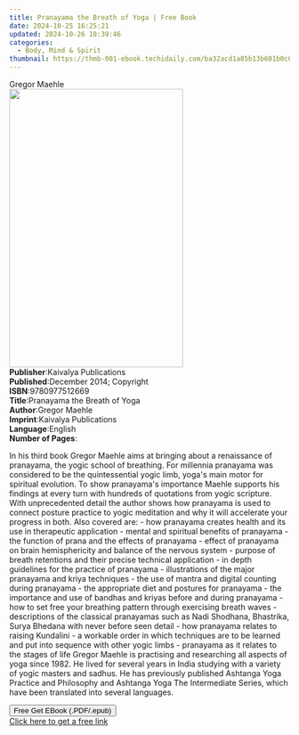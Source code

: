 ```yaml
---
title: Pranayama the Breath of Yoga | Free Book
date: 2024-10-25 16:25:21
updated: 2024-10-26 10:39:46
categories:
  - Body, Mind & Spirit
thumbnail: https://thmb-001-ebook.techidaily.com/ba32acd1a85b13b601b0c63b92de84f1f52fcb4ba8214314d3c365fc69fa3ce9.jpg
---
```

<main id="book-container">
  <div class="flex flex-col">
    <div class="book-brief flex-1 py-6 px-4 sm:p-6 md:py-10 md:px-8">
      <!-- brief-->
      <div class="book-brief-main">Gregor Maehle</div>
    </div>
    <div
      class="book-meta-info flex-1 grid gap-4 col-start-1 col-end-3 row-start-1 sm:mb-6 sm:grid-cols-4 lg:gap-6 lg:col-start-2 lg:row-end-6 lg:row-span-6 lg:mb-0"
    >
      <div
        class="book-meta-info-left place-content-center mt-4 p-4 text-sm leading-6 col-start-2 col-span-2 dark:text-slate-400"
      >
        <img
          class="w-full h-500 object-cover rounded-lg sm:h-255 sm:col-span-2 lg:col-span-full"
          src="https://img-001-ebook.techidaily.com/cdc1d06125f92b1b6ed15f0ee1c233d828af66a1e792b8dfd7577550e61d1957.jpg"
          alt=""
          width="312"
          height="500"
        />
      </div>
      <div
        class="book-meta-info-right mt-2 col-start-1 row-start-2 col-span-3 self-center"
      >
        <!-- meta data  -->
        <div class="flex flex-col px-4 md:px-8">
          <div class="flex-1">
            <strong>Publisher</strong>:<span class="px-2"
              >Kaivalya Publications</span
            >
          </div>
          <div class="flex-1">
            <strong>Published</strong>:<span class="px-2"
              >December 2014; Copyright</span
            >
          </div>
          <div class="flex-1">
            <strong>ISBN</strong>:<span class="px-2">9780977512669</span>
          </div>
          <div class="flex-1">
            <strong>Title</strong>:<span class="px-2"
              >Pranayama the Breath of Yoga</span
            >
          </div>
          <div class="flex-1">
            <strong>Author</strong>:<span class="px-2">Gregor Maehle</span>
          </div>
          <div class="flex-1">
            <strong>Imprint</strong>:<span class="px-2"
              >Kaivalya Publications</span
            >
          </div>
          <div class="flex-1">
            <strong>Language</strong>:<span class="px-2">English</span>
          </div>
          <div class="flex-1">
            <strong>Number of Pages</strong>:<span class="px-2"></span>
          </div>
        </div>
      </div>
    </div>
    <div class="book-description flex-1 py-6 px-4 sm:p-6 md:py-10 md:px-8">
      <div class="book-description-main">
        <div accordion-content="" id="description">
          <p>
            In his third book Gregor Maehle aims at bringing about a renaissance
            of pranayama, the yogic school of breathing. For millennia pranayama
            was considered to be the quintessential yogic limb, yoga's main
            motor for spiritual evolution. To show pranayama's importance Maehle
            supports his findings at every turn with hundreds of quotations from
            yogic scripture. With unprecedented detail the author shows how
            pranayama is used to connect posture practice to yogic meditation
            and why it will accelerate your progress in both. Also covered are:
            - how pranayama creates health and its use in therapeutic
            application - mental and spiritual benefits of pranayama - the
            function of prana and the effects of pranayama - effect of pranayama
            on brain hemisphericity and balance of the nervous system - purpose
            of breath retentions and their precise technical application - in
            depth guidelines for the practice of pranayama - illustrations of
            the major pranayama and kriya techniques - the use of mantra and
            digital counting during pranayama - the appropriate diet and
            postures for pranayama - the importance and use of bandhas and
            kriyas before and during pranayama - how to set free your breathing
            pattern through exercising breath waves - descriptions of the
            classical pranayamas such as Nadi Shodhana, Bhastrika, Surya Bhedana
            with never before seen detail - how pranayama relates to raising
            Kundalini - a workable order in which techniques are to be learned
            and put into sequence with other yogic limbs - pranayama as it
            relates to the stages of life Gregor Maehle is practising and
            researching all aspects of yoga since 1982. He lived for several
            years in India studying with a variety of yogic masters and sadhus.
            He has previously published Ashtanga Yoga Practice and Philosophy
            and Ashtanga Yoga The Intermediate Series, which have been
            translated into several languages.
          </p>
        </div>
        <div class="accordion-fader"></div>
      </div>
    </div>
    <div class="book-excerpts flex-1 py-6 px-4 sm:p-6 md:py-10 md:px-8"></div>
    <div
      class="book-about-author flex-1 py-6 px-4 sm:p-6 md:py-10 md:px-8"
    ></div>
    <div class="book-free-get flex-1 py-6 px-4 sm:p-6 md:py-10 md:px-8">
      <button
        id="btn-free-get"
        class="bg-blue-500 hover:bg-blue-700 text-white font-bold py-2 px-4 rounded"
      >
        Free Get EBook (.PDF/.epub)
      </button>
      <div id="countdown-display" class="px-2 text-lg mt-2"></div>
      <a
        id="free-link"
        class="hidden bg-blue-500 hover:bg-blue-700 text-white font-bold py-2 px-4 rounded"
        href="https://www.ebooks.com/en-us/book/209841008/pranayama-the-breath-of-yoga/gregor-maehle/"
        target="_blank"
        >Click here to get a free link</a
      >
    </div>
    <script>
      let countdownTime = 0;
      let countdownInterval = null;
      document
        .getElementById('btn-free-get')
        .addEventListener('click', startCountdown);
      function startCountdown() {
        countdownTime = new Date().getTime() + 60000 * 3;
        countdownInterval = setInterval(updateCountdown, 1000);
        document.getElementById('btn-free-get').disabled = true;
        document
          .getElementById('btn-free-get')
          .classList.add('bg-gray-500', 'cursor-not-allowed');
      }
      function updateCountdown() {
        let currentTime = new Date().getTime();
        let timeLeft = countdownTime - currentTime;
        let secondsLeft = Math.floor(timeLeft / 1000);
        document.getElementById('countdown-display').innerHTML =
          `Remaining time: ${secondsLeft} seconds.`;
        if (secondsLeft <= 0) {
          clearInterval(countdownInterval);
          document.getElementById('btn-free-get').classList.add('hidden');
          document.getElementById('free-link').classList.remove('hidden');
          document.getElementById('countdown-display').innerHTML = '';
        }
      }
    </script>
  </div>
</main>
